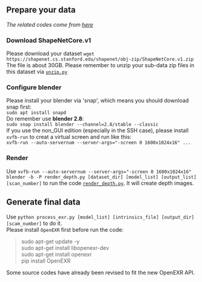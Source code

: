 ## Prepare your data
*The related codes come from [here](https://github.com/wentaoyuan/pcn/tree/master/render)*
### Download ShapeNetCore.v1
Please download your dataset `wget https://shapenet.cs.stanford.edu/shapenet/obj-zip/ShapeNetCore.v1.zip`  
The file is about 30GB. Please remember to unzip your sub-data zip files in this dataset via [`unzip.py`](https://github.com/hinczhang/Machine-Learning-for-3D-Geometry/blob/main/MSN/data_pre/unzip.py)  
### Configure blender  
Please install your blender via 'snap', which means you should download snap first:  
`sudo apt install snapd`  
Do remember use **blender 2.8**:  
`sudo snap install blender --channel=2.8/stable --classic`  
If you use the non_GUI edition (especially in the SSH case), please install `xvfb-run` to creat a virtual screen and run like this:  
`xvfb-run --auto-servernum --server-args="-screen 0 1600x1024x16" ...`  
### Render
Use `xvfb-run --auto-servernum --server-args="-screen 0 1600x1024x16" blender -b -P render_depth.py [dataset_dir] [model_list] [output_list] [scan_number]` to run the code [`render_depth.py`](https://github.com/hinczhang/Machine-Learning-for-3D-Geometry/blob/main/MSN/data_pre/render_depth.py). It will create depth images.
## Generate final data
Use `python process_exr.py [model_list] [intrinsics_file] [output_dir] [scam_number]` to do it.  
Please install `OpenEXR` first before run the code:
> sudo apt-get update -y  
> sudo apt-get install libopenexr-dev  
> sudo apt-get install openexr  
> pip install OpenEXR  
  
Some source codes have already been revised to fit the new OpenEXR API.
